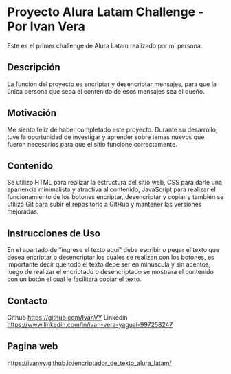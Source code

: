 # Proyecto Alura Latam Challenge - Por Ivan Vera
Este es el primer challenge de Alura Latam realizado por mi persona. 
## Descripción
La función del proyecto es encriptar y desencriptar mensajes, para que la única persona que sepa el contenido de esos mensajes sea el dueño.
## Motivación
Me siento feliz de haber completado este proyecto. Durante su desarrollo, tuve la oportunidad de investigar y aprender sobre temas nuevos que fueron necesarios para que el sitio funcione correctamente.
## Contenido
Se utilizo HTML para realizar la estructura del sitio web, CSS para darle una apariencia minimalista y atractiva al contenido, JavaScript para realizar el funcionamiento de los botones encriptar, desencriptar y copiar y también se utilizó Git para subir el repositorio a GitHub y mantener las versiones mejoradas.
## Instrucciones de Uso
En el apartado de "ingrese el texto aquí" debe escribir o pegar el texto que desea encriptar o desencriptar los cuales se realizan con los botones, es importante decir que todo el texto debe ser en minúscula y sin acentos, luego de realizar el encriptado o desencriptado se mostrara el contenido con un botón el cual le facilitara copiar el texto.
## Contacto
Github
https://github.com/IvanVY
Linkedin
https://www.linkedin.com/in/ivan-vera-yagual-997258247
## Pagina web
https://ivanvy.github.io/encriptador_de_texto_alura_latam/
